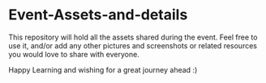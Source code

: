 # Event-Assets-and-details

This repository will hold all the assets shared during the event.
Feel free to use it, and/or add any other pictures and screenshots or related
resources you would love to share with everyone.

Happy Learning and wishing for a great journey ahead :)